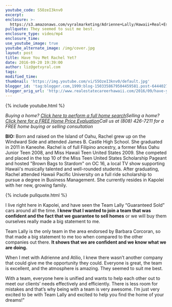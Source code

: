 ```yaml
---
youtube_code: S5OzeI3knv0
excerpt:
enclosure: >-
  https://s3.amazonaws.com/vyralmarketing/Adrienne+Lally/Hawaii+Real+Estate+Agents-+Have+You+Met+Rachel+Yet%253F.mp4
pullquote: They seemed to suit me best.
enclosure_type: video/mp4
enclosure_time:
use_youtube_image: true
youtube_alternate_image: /img/cover.jpg
layout: post
title: Have You Met Rachel Yet?
date: 2016-09-20 19:39:00
author: liz@getvyral.com
tags:
modified_time:
thumbnail: 'https://img.youtube.com/vi/S5OzeI3knv0/default.jpg'
blogger_id: 'tag:blogger.com,1999:blog-1503358679504459581.post-6444027279387826976'
blogger_orig_url: 'http://www.realestatecareerhawaii.com/2016/09/have-you-met-rachel-yet.html'
---
```



{% include youtube.html %}

*Buying a home? [Click here to perform a full home search](http://www.besthawaiirealestatesearch.com/results-gallery/?width=200&amp;utm_source=QUICKSEARCH&amp;utm_campaign=OtherWebsite&amp;utm_medium=referral)Selling a home? [Click here for a FREE Home Price Evaluation](http://hawaii.guaranteedsale.com/)Call us at (808) 426-7211 for a FREE home buying or selling consultation*

**BIO:** Born and raised on the Island of Oahu, Rachel grew up on the Windward Side and attended James B. Castle High School. She graduated in 2011 in Kaneohe. Rachel is of full Filipino ancestry, a former Miss Oahu Junior Teen 2008, and Miss Hawaii Teen United States 2009. She competed and placed in the top 10 of the Miss Teen United States Scholarship Pageant and hosted "Brown Bags to Stardom" on OC 16, a local TV show supporting Hawaii's musically talented and well-rounded students. After graduating, Rachel attended Hawaii Pacific University on a full ride scholarship to pursue a degree in Business Management. She currently resides in Kapolei with her new, growing family.

{% include pullquote.html %}

I live right here in Kapolei, and have seen the Team Lally “Guaranteed Sold” cars around all the time. **I knew that I wanted to join a team that was confident and the fact that we guarantee to sell homes** or we will buy them ourselves really made a big statement to me.

Team Lally is the only team in the area endorsed by Barbara Corcoran, so that made a big statement to me too when compared to the other companies out there. **It shows that we are confident and we know what we are doing.**

When I met with Adrienne and Atilio, I knew there wasn’t another company that could give me the opportunity they could. Everyone is great, the team is excellent, and the atmosphere is amazing. They seemed to suit me best.

With a team, everyone here is unified and wants to help each other out to meet our clients’ needs effectively and efficiently. There is less room for mistakes and that’s why being with a team is very awesome. I’m just very excited to be with Team Lally and excited to help you find the home of your dreams!"